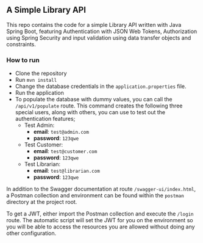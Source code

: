 ## A Simple Library API

This repo contains the code for a simple Library API written with Java Spring Boot,
featuring Authentication with JSON Web Tokens, Authorization using Spring Security and 
input validation using data transfer objects and constraints.

### How to run

* Clone the repository
* Run `mvn install`
* Change the database credentials in the `application.properties` file.
* Run the application
* To populate the database with dummy values, you can call the `/api/v1/populate` route. 
This command creates the following three special users, along with others, you can use to test out the authentication features;
  * Test Admin: 
    * **email**: `test@admin.com`
    * **password**: `123qwe`  
  * Test Customer: 
    * **email**: `test@customer.com`
    * **password**: `123qwe`  
  * Test Librarian: 
    * **email**: `test@librarian.com`
    * **password**: `123qwe`
    
    
In addition to the Swagger documentation at route `/swagger-ui/index.html`, a Postman collection and environment
can be found within the `postman` directory at the project root.

To get a JWT, either import the Postman collection and execute the `/login` route. The automatic script will set the JWT
for you on the environment so you will be able to access the resources you are allowed without doing any other configuration.